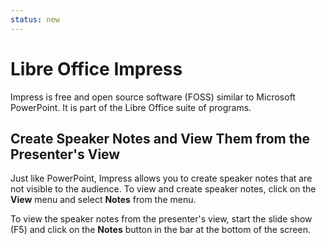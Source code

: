 ```yaml
---
status: new
---
```


# Libre Office Impress

Impress is free and open source software (FOSS) similar to Microsoft PowerPoint. It is part of the Libre Office suite of programs.

## Create Speaker Notes and View Them from the Presenter's View

Just like PowerPoint, Impress allows you to create speaker notes that are not visible to the audience. To view and create speaker notes, click on the **View** menu and select **Notes** from the menu.

To view the speaker notes from the presenter's view, start the slide show (F5) and click on the **Notes** button in the bar at the bottom of the screen.